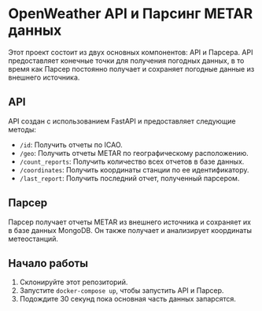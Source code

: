 # OpenWeather API и Парсинг METAR данных

Этот проект состоит из двух основных компонентов: API и Парсера. API предоставляет конечные точки для получения погодных данных, в то время как Парсер постоянно получает и сохраняет погодные данные из внешнего источника.

## API

API создан с использованием FastAPI и предоставляет следующие методы:

- `/id`: Получить отчеты по ICAO.
- `/geo`: Получить отчеты METAR по географическому расположению.
- `/count_reports`: Получить количество всех отчетов в базе данных.
- `/coordinates`: Получить координаты станции по ее идентификатору.
- `/last_report`: Получить последний отчет, полученный парсером.


## Парсер

Парсер получает отчеты METAR из внешнего источника и сохраняет их в базе данных MongoDB. Он также получает и анализирует координаты метеостанций.

## Начало работы

1. Cклонируйте этот репозиторий.
2. Запустите `docker-compose up`, чтобы запустить API и Парсер.
3. Подождите 30 секунд пока основная часть данных запарсятся.
